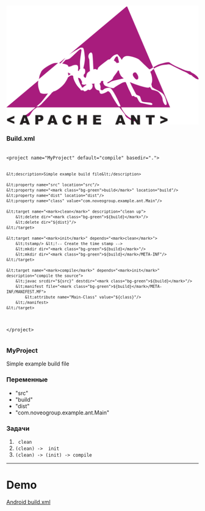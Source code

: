 <!-- .slide: class="center-horizontal" -->

![](lecture\gradle\img\logo_ant.png)
<!-- .element: width="10%" -->

<div class="half-left">
<h3> Build.xml </h3>
<pre><code class="tiny" data-trim data-noescape>
&lt;project name="MyProject" default="compile" basedir=".">

    &lt;description>Simple example build file&lt;/description>

    &lt;property name="src" location="src"/>
    &lt;property name="<mark class="bg-green">build</mark>" location="build"/>
    &lt;property name="dist" location="dist"/>
    &lt;property name="class" value="com.noveogroup.example.ant.Main"/>

    &lt;target name="<mark>clean</mark>" description="clean up">
        &lt;delete dir="<mark class="bg-green">${build}</mark>"/>
        &lt;delete dir="${dist}"/>
    &lt;/target>

    &lt;target name="<mark>init</mark>" depends="<mark>clean</mark>">
        &lt;tstamp/> &lt;!-- Create the time stamp -->
        &lt;mkdir dir="<mark class="bg-green">${build}</mark>"/>
        &lt;mkdir dir="<mark class="bg-green">${build}</mark>/META-INF"/>
    &lt;/target>

    &lt;target name="<mark>compile</mark>" depends="<mark>init</mark>" description="compile the source">
        &lt;javac srcdir="${src}" destdir="<mark class="bg-green">${build}</mark>"/>
        &lt;manifest file="<mark class="bg-green">${build}</mark>/META-INF/MANIFEST.MF">
            &lt;attribute name="Main-Class" value="${class}"/>
        &lt;/manifest>
    &lt;/target>

 &lt;/project>
</code></pre>
</div>
<div class="half-right">
    <h3 class="fragment" data-fragment-index="1">MyProject</h3>
    <p class="fragment" data-fragment-index="1">Simple example build file</p>
    <h3 class="fragment" data-fragment-index="2">Переменные</h3>
    <ul class="fragment" data-fragment-index="2">
        <li>"src"</li>
        <li>"build"</li>
        <li>"dist"</li>
        <li>"com.noveogroup.example.ant.Main"</li>
    </ul>
    <h3 class="fragment" data-fragment-index="3">Задачи</h3>
    <ol class="fragment" data-fragment-index="3">
        <li><code><span style="color: transparent">(</span>clean</code></li>
        <li><code>(clean) -> <span style="color: transparent">(</span>init</code></li>
        <li><code>(clean) -> (init) -> compile</code></li>
    </ol>
</div>

------

<!-- .slide: data-background="#000" -->
<!-- .slide: class="center center-horizontal" -->

# Demo
[Android build.xml](https://android.googlesource.com/platform/sdk/+/98b631c6b3765be96b3707ba7aa54d52b10f4872/files/ant/build.xml)
<!-- .element: target="_blank" -->
